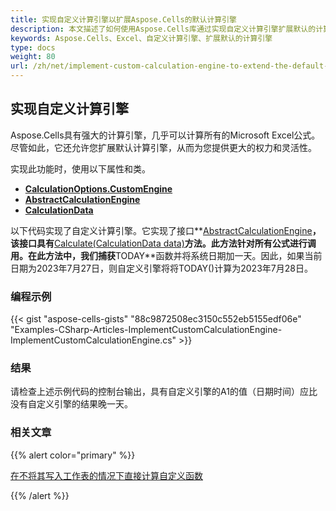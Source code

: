 ```yaml
---
title: 实现自定义计算引擎以扩展Aspose.Cells的默认计算引擎
description: 本文描述了如何使用Aspose.Cells库通过实现自定义计算引擎扩展默认的计算引擎。通过加载现有的Excel文件或创建新文件，我们可以使用Aspose.Cells提供的方法实现自定义计算引擎并获取结果。最后，我们将修改后的Excel文件保存到磁盘。
keywords: Aspose.Cells、Excel、自定义计算引擎、扩展默认的计算引擎
type: docs
weight: 80
url: /zh/net/implement-custom-calculation-engine-to-extend-the-default-calculation-engine-of-aspose-cells/
---
```


## **实现自定义计算引擎**

Aspose.Cells具有强大的计算引擎，几乎可以计算所有的Microsoft Excel公式。尽管如此，它还允许您扩展默认计算引擎，从而为您提供更大的权力和灵活性。

实现此功能时，使用以下属性和类。

- **[CalculationOptions.CustomEngine](https://reference.aspose.com/cells/net/aspose.cells/calculationoptions/properties/customengine)**
- **[AbstractCalculationEngine](https://reference.aspose.com/cells/net/aspose.cells/abstractcalculationengine)**
- **[CalculationData](https://reference.aspose.com/cells/net/aspose.cells/calculationdata)**

以下代码实现了自定义计算引擎。它实现了接口**[AbstractCalculationEngine](https://reference.aspose.com/cells/net/aspose.cells/abstractcalculationengine)**，该接口具有**[Calculate(CalculationData data)](https://reference.aspose.com/cells/net/aspose.cells/abstractcalculationengine/methods/calculate)**方法。此方法针对所有公式进行调用。在此方法中，我们捕获**TODAY**函数并将系统日期加一天。因此，如果当前日期为2023年7月27日，则自定义引擎将将TODAY()计算为2023年7月28日。

### **编程示例**

{{< gist "aspose-cells-gists" "88c9872508ec3150c552eb5155edf06e" "Examples-CSharp-Articles-ImplementCustomCalculationEngine-ImplementCustomCalculationEngine.cs" >}}

### **结果**

请检查上述示例代码的控制台输出，具有自定义引擎的A1的值（日期时间）应比没有自定义引擎的结果晚一天。

### **相关文章**

{{% alert color="primary" %}}

[在不将其写入工作表的情况下直接计算自定义函数](/cells/zh/net/direct-calculation-of-custom-function-without-writing-it-in-a-worksheet/)

{{% /alert %}}
